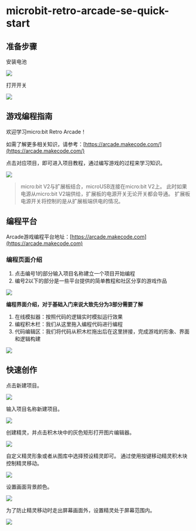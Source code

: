 # microbit-retro-arcade-se-quick-start

## 准备步骤

安装电池

![](./images/microbit-retro-arcade-05.png)

打开开关

![](./images/microbit-retro-arcade-06.png)

## 游戏编程指南

欢迎学习micro:bit Retro Arcade！

如需了解更多相关知识，请参考：[https://arcade.makecode.com/](https://arcade.makecode.com/)

点击对应项目，即可进入项目教程，通过编写游戏的过程来学习知识。

![](./images/microbit-retro-arcade-28.png)

>micro:bit V2与扩展板结合，microUSB连接在micro:bit V2上。
>此时如果电源从micro:bit V2端供给，扩展板的电源开关无论开关都会导通。
>扩展板电源开关将控制的是从扩展板端供电的情况。

## 编程平台

Arcade游戏编程平台地址：[https://arcade.makecode.com](https://arcade.makecode.com)

### 编程页面介绍

1. 点击编号1的部分输入项目名称建立一个项目开始编程
2. 编号2以下的部分是一些平台提供的简单教程和社区分享的游戏作品

![](./images/microbit-retro-arcade-08.png)

**编程界面介绍，对于基础入门来说大致先分为3部分需要了解**

1. 在线模拟器：按照代码的逻辑实时模拟运行效果
2. 编程积木栏：我们从这里拖入编程代码进行编程
3. 代码编辑区：我们将代码从积木栏拖出后在这里拼接，完成游戏的形象、界面和逻辑构建

![](./images/microbit-retro-arcade-09.png)

## 快速创作

点击新建项目。

![](./images/microbit-retro-arcade-10.png)

输入项目名称新建项目。

![](./images/microbit-retro-arcade-11.png)


创建精灵，并点击积木块中的灰色矩形打开图片编辑器。

![](./images/microbit-retro-arcade-12.png)

自定义精灵形象或者从图库中选择预设精灵即可。
通过使用按键移动精灵积木块控制精灵移动。

![](./images/microbit-retro-arcade-13.png)

设置画面背景颜色。

![](./images/microbit-retro-arcade-14.png)

为了防止精灵移动时走出屏幕画面外，设置精灵处于屏幕范围内。

![](./images/microbit-retro-arcade-15.png)
